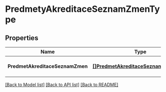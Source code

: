 # PredmetyAkreditaceSeznamZmenType

## Properties
Name | Type | Description | Notes
------------ | ------------- | ------------- | -------------
**PredmetAkreditaceSeznamZmen** | [**[]PredmetAkreditaceSeznamZmenType**](predmetAkreditaceSeznamZmenType.md) |  | [optional] [default to null]

[[Back to Model list]](../README.md#documentation-for-models) [[Back to API list]](../README.md#documentation-for-api-endpoints) [[Back to README]](../README.md)

